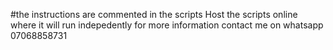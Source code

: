 #the instructions are commented in the scripts
Host the scripts online where it will run indepedently
for more information contact me on whatsapp 07068858731